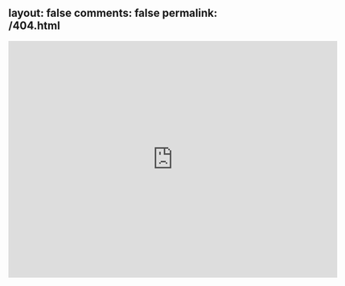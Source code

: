 layout: false 
comments: false
permalink: /404.html
---
<html>
<head>
</head>
<body>
<iframe scrolling='no' frameborder='0' src='http://yibo.iyiyun.com/Home/Distribute/ad404/key/1345504' width='654' height='470' style='display:block;'></iframe>
</body>
</html>